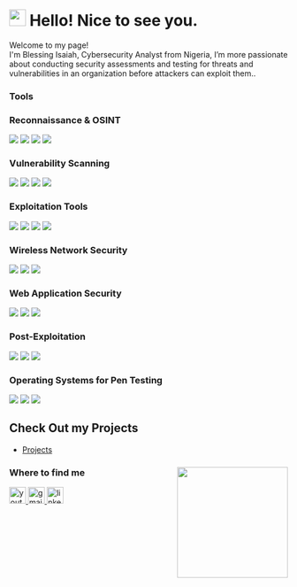 
<h1 align="left"><img src="https://emojis.slackmojis.com/emojis/images/1531849430/4246/blob-sunglasses.gif?1531849430"width="30"/> Hello! Nice to see you.</h1>


<p>Welcome to my page!</br>
I'm Blessing Isaiah, Cybersecurity Analyst from Nigeria, I’m more passionate about conducting security assessments and testing for threats and vulnerabilities in an organization before attackers can exploit them.</b>. </p>

<h3>Tools </h3>

### Reconnaissance & OSINT
<div>
    <img src="https://img.shields.io/badge/-Nmap-4682B4?&style=for-the-badge&logo=Nmap&logoColor=white" />
    <img src="https://img.shields.io/badge/-Shodan-FF4500?&style=for-the-badge&logo=Shodan&logoColor=white" />
    <img src="https://img.shields.io/badge/-Maltego-00549F?&style=for-the-badge&logo=Maltego&logoColor=white" />
    <img src="https://img.shields.io/badge/-theHarvester-FFD700?&style=for-the-badge&logoColor=black" />
</div>

### Vulnerability Scanning
<div>
    <img src="https://img.shields.io/badge/-Nessus-00BFFF?&style=for-the-badge&logo=Nessus&logoColor=white" />
    <img src="https://img.shields.io/badge/-OpenVAS-008000?&style=for-the-badge&logo=OpenVAS&logoColor=white" />
    <img src="https://img.shields.io/badge/-Nikto-B22222?&style=for-the-badge&logoColor=white" />
    <img src="https://img.shields.io/badge/-Burp_Suite-FF7F50?&style=for-the-badge&logo=BurpSuite&logoColor=white" />
</div>

### Exploitation Tools
<div>
    <img src="https://img.shields.io/badge/-Metasploit-000000?&style=for-the-badge&logo=Metasploit&logoColor=white" />
    <img src="https://img.shields.io/badge/-SQLmap-FFA500?&style=for-the-badge&logo=SQLmap&logoColor=white" />
    <img src="https://img.shields.io/badge/-BeEF-DC143C?&style=for-the-badge&logo=BeEF&logoColor=white" />
    <img src="https://img.shields.io/badge/-Hydra-696969?&style=for-the-badge&logoColor=white" />
</div>

### Wireless Network Security
<div>
    <img src="https://img.shields.io/badge/-Aircrack--ng-800080?&style=for-the-badge&logoColor=white" />
    <img src="https://img.shields.io/badge/-Wireshark-1679A7?&style=for-the-badge&logo=Wireshark&logoColor=white" />
    <img src="https://img.shields.io/badge/-Kismet-FFD700?&style=for-the-badge&logoColor=black" />
</div>

### Web Application Security
<div>
    <img src="https://img.shields.io/badge/-OWASP_ZAP-FF4500?&style=for-the-badge&logo=OWASP&logoColor=white" />
    <img src="https://img.shields.io/badge/-Wfuzz-808080?&style=for-the-badge&logoColor=white" />
    <img src="https://img.shields.io/badge/-Dirbuster-2F4F4F?&style=for-the-badge&logoColor=white" />
</div>

### Post-Exploitation
<div>
    <img src="https://img.shields.io/badge/-Cobalt_Strike-DC143C?&style=for-the-badge&logo=CobaltStrike&logoColor=white" />
    <img src="https://img.shields.io/badge/-Empire-696969?&style=for-the-badge&logo=Empire&logoColor=white" />
    <img src="https://img.shields.io/badge/-BloodHound-1E90FF?&style=for-the-badge&logo=BloodHound&logoColor=white" />
</div>

### Operating Systems for Pen Testing
<div>
    <img src="https://img.shields.io/badge/-Kali_Linux-557C94?&style=for-the-badge&logo=KaliLinux&logoColor=white" />
    <img src="https://img.shields.io/badge/-Parrot_OS-00FF7F?&style=for-the-badge&logo=ParrotOS&logoColor=black" />
    <img src="https://img.shields.io/badge/-BlackArch_Linux-000000?&style=for-the-badge&logo=ArchLinux&logoColor=white" />
</div>


<!--- ## Certifications
[Provide certifications that you have obtained. Use ChatGPT to help create the link - Remove this afterwards]]
<div>
<img src="https://img.shields.io/badge/-Security%2B-FF0000?&style=for-the-badge&logo=CompTIA&logoColor=white" />
<img src="https://img.shields.io/badge/-Network%2B-007ACC?&style=for-the-badge&logo=CompTIA&logoColor=white" />
<img src="https://img.shields.io/badge/-A%2B-4D4D4D?&style=for-the-badge&logo=CompTIA&logoColor=white" />
<img src="https://img.shields.io/badge/-CDSA-006400?&style=for-the-badge&logoColor=white" />
<img src="https://img.shields.io/badge/-CCD-000080?&style=for-the-badge&logoColor=white" />
</div> --->

## Check Out my Projects
- <a href="https://github.com/B-isaiah/System-Penetration-projects-" >Projects</a>



###

<img align="right" height="200" src="https://i.imgflip.com/65efzo.gif"  />

###

<div align="left">


###

<div align="left">
  <h3>Where to find me</h3>
<div> 
 <a href="https://www.youtube.com/@Thecybercorner" target="_blank"><img src="https://img.shields.io/static/v1?message=Youtube&logo=youtube&label=&color=FF0000&logoColor=white&labelColor=&style=for-the-badge" height="30" alt="youtube logo" />  
<a href="blessingisaiahpentest@gmail.com" target="_blank"><img src="https://img.shields.io/static/v1?message=Gmail&logo=gmail&label=&color=D14836&logoColor=white&labelColor=&style=for-the-badge" height="30" alt="gmail logo" />   
<a href="https://www.linkedin.com/in/blessing-isaiah-/" target="_blank"><img src="https://img.shields.io/static/v1?message=LinkedIn&logo=linkedin&label=&color=0077B5&logoColor=white&labelColor=&style=for-the-badge" height="30" alt="linkedin logo" />
</a>
</div>
  
###

